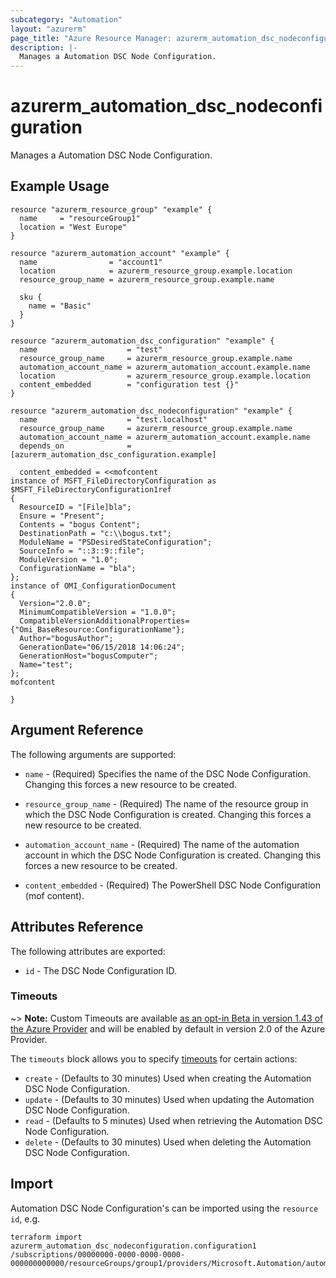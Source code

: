 ```yaml
---
subcategory: "Automation"
layout: "azurerm"
page_title: "Azure Resource Manager: azurerm_automation_dsc_nodeconfiguration"
description: |-
  Manages a Automation DSC Node Configuration.
---
```


# azurerm_automation_dsc_nodeconfiguration

Manages a Automation DSC Node Configuration.

## Example Usage

```hcl
resource "azurerm_resource_group" "example" {
  name     = "resourceGroup1"
  location = "West Europe"
}

resource "azurerm_automation_account" "example" {
  name                = "account1"
  location            = azurerm_resource_group.example.location
  resource_group_name = azurerm_resource_group.example.name

  sku {
    name = "Basic"
  }
}

resource "azurerm_automation_dsc_configuration" "example" {
  name                    = "test"
  resource_group_name     = azurerm_resource_group.example.name
  automation_account_name = azurerm_automation_account.example.name
  location                = azurerm_resource_group.example.location
  content_embedded        = "configuration test {}"
}

resource "azurerm_automation_dsc_nodeconfiguration" "example" {
  name                    = "test.localhost"
  resource_group_name     = azurerm_resource_group.example.name
  automation_account_name = azurerm_automation_account.example.name
  depends_on              = [azurerm_automation_dsc_configuration.example]

  content_embedded = <<mofcontent
instance of MSFT_FileDirectoryConfiguration as $MSFT_FileDirectoryConfiguration1ref
{
  ResourceID = "[File]bla";
  Ensure = "Present";
  Contents = "bogus Content";
  DestinationPath = "c:\\bogus.txt";
  ModuleName = "PSDesiredStateConfiguration";
  SourceInfo = "::3::9::file";
  ModuleVersion = "1.0";
  ConfigurationName = "bla";
};
instance of OMI_ConfigurationDocument
{
  Version="2.0.0";
  MinimumCompatibleVersion = "1.0.0";
  CompatibleVersionAdditionalProperties= {"Omi_BaseResource:ConfigurationName"};
  Author="bogusAuthor";
  GenerationDate="06/15/2018 14:06:24";
  GenerationHost="bogusComputer";
  Name="test";
};
mofcontent

}
```

## Argument Reference

The following arguments are supported:

* `name` - (Required) Specifies the name of the DSC Node Configuration. Changing this forces a new resource to be created.

* `resource_group_name` - (Required) The name of the resource group in which the DSC Node Configuration is created. Changing this forces a new resource to be created.

* `automation_account_name` - (Required) The name of the automation account in which the DSC Node Configuration is created. Changing this forces a new resource to be created.

* `content_embedded` - (Required) The PowerShell DSC Node Configuration (mof content).

## Attributes Reference

The following attributes are exported:

* `id` - The DSC Node Configuration ID.

### Timeouts

~> **Note:** Custom Timeouts are available [as an opt-in Beta in version 1.43 of the Azure Provider](/docs/providers/azurerm/guides/2.0-beta.html) and will be enabled by default in version 2.0 of the Azure Provider.

The `timeouts` block allows you to specify [timeouts](https://www.terraform.io/docs/configuration/resources.html#timeouts) for certain actions:

* `create` - (Defaults to 30 minutes) Used when creating the Automation DSC Node Configuration.
* `update` - (Defaults to 30 minutes) Used when updating the Automation DSC Node Configuration.
* `read` - (Defaults to 5 minutes) Used when retrieving the Automation DSC Node Configuration.
* `delete` - (Defaults to 30 minutes) Used when deleting the Automation DSC Node Configuration.

## Import

Automation DSC Node Configuration's can be imported using the `resource id`, e.g.

```shell
terraform import azurerm_automation_dsc_nodeconfiguration.configuration1 /subscriptions/00000000-0000-0000-0000-000000000000/resourceGroups/group1/providers/Microsoft.Automation/automationAccounts/account1/nodeConfigurations/configuration1
```
